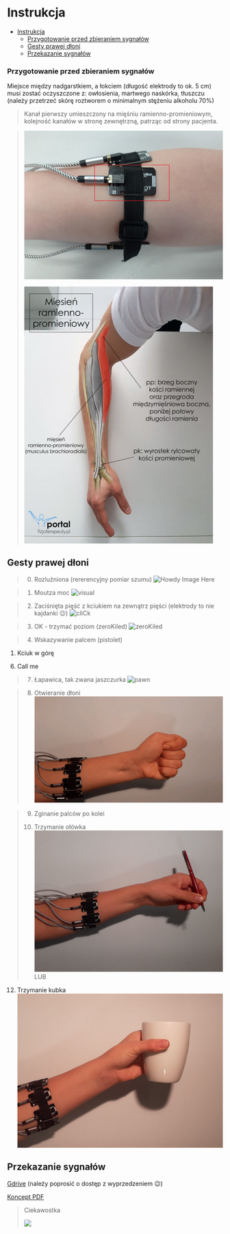 # Instrukcja

- [Instrukcja](#instrukcja)
    - [Przygotowanie przed zbieraniem sygnałów](#przygotowanie-przed-zbieraniem-sygnałów)
  - [Gesty prawej dłoni](#gesty-prawej-dłoni)
  - [Przekazanie sygnałów](#przekazanie-sygnałów)

### Przygotowanie przed zbieraniem sygnałów
Miejsce między nadgarstkiem, a łokciem (długość elektrody to ok. 5 cm) musi zostać oczyszczone z: owłosienia, martwego naskórka, tłuszczu (należy przetrzeć skórę roztworem o minimalnym stężeniu alkoholu 70%)

> Kanał pierwszy umieszczony na mięśniu ramienno-promieniowym, kolejność kanałów w stronę zewnętrzną, patrząc od strony pacjenta.

> 
> ![](docs/firstChanel.jpg)
>
> ![](docs/miesien-ramienno-promieniowy-441x600.jpg)

## Gesty prawej dłoni 
> 0. Rozluźniona (rererencyjny pomiar szumu)
> ![ Howdy Image Here ](docs/ref.gif)

> 1. Moutza moc
> ![visual](docs/moutz.gif)

> 2. Zaciśnięta pięść z kciukiem na zewnątrz pięści (elektrody to nie kajdanki :wink:)
> ![cliCk](docs/fist.gif)
<!-- ![zeroKiled](docs/zk.gif) kciuk do srodka -->

> 3. OK - trzymać poziom (zeroKiled)
> ![zeroKiled](docs/ok.gif)

> 4. Wskazywanie palcem (pistolet)
<!-- ![open](docs/toDo.gif) -->
1. Kciuk w górę
<!-- ![open](docs/toDo.gif) -->
6. Call me
<!-- ![impact hit](docs/toDo.gif) -->
> 7. Łapawica, tak zwana jaszczurka
> ![pawn](docs/lapawica.gif)

> 8. Otwieranie dłoni
> ![openHand](docs/gOpen.gif)

> 9. Zginanie palców po kolei
> <!-- ![impact hit](docs/toDo.gif) -->
> 10.  Trzymanie ołówka ![hold](docs/pen.jpg)
LUB
12.  Trzymanie kubka ![hold](docs/kubek.jpeg)

<!-- ![impact hit](docs/toDo.gif) -->

## Przekazanie sygnałów
[Gdrive](https://drive.google.com/drive/folders/1npeQl9UDTk9C8ySy3Q2Y92O75FMjxhix?usp=sharing) (należy poprosić o dostęp z wyprzedzeniem :wink:)

[Koncept PDF](https://stijournal.pl/resources/html/article/details?id=204954#233202)
> Ciekawostka
>
>![](https://poradniksportowy.pl/wp-content/uploads/2018/02/5481_0.jpg)
